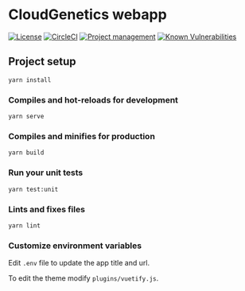 # CloudGenetics webapp

[![License](https://img.shields.io/badge/license-Apache--2.0-blue.svg)](https://raw.githubusercontent.com/cityscapelabs/cityscape/develop/LICENSE)
[![CircleCI](https://circleci.com/gh/cloudgenetics/webapp.svg?style=svg)](https://circleci.com/gh/cloudgenetics/webapp)
[![Project management](https://img.shields.io/badge/projects-view-ff69b4.svg)](https://github.com/cloudgenetics/webapp/projects/)
[![Known Vulnerabilities](https://snyk.io/test/github/cloudgenetics/webapp/badge.svg?targetFile=package.json)](https://snyk.io/test/github/cloudgenetics/webapp?targetFile=package.json)


## Project setup
```
yarn install
```

### Compiles and hot-reloads for development
```
yarn serve
```

### Compiles and minifies for production
```
yarn build
```

### Run your unit tests
```
yarn test:unit
```

### Lints and fixes files
```
yarn lint
```

### Customize environment variables

Edit `.env` file to update the app title and url.

To edit the theme modify `plugins/vuetify.js`.
